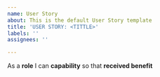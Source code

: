 ```yaml
---
name: User Story
about: This is the default User Story template
title: 'USER STORY: <TITTLE>'
labels: ''
assignees: ''

---
```


As a **role** I can **capability** so that **received benefit**

